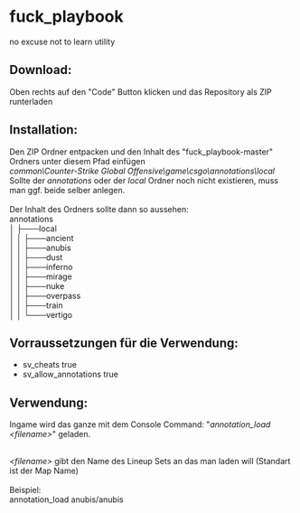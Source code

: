 # fuck_playbook
no excuse not to learn utility

<!-- TextPositionOffset = [ 
    Distance to Player (value < 0 = closer), 
    Left/Right (value > 0 = right), 
    Height (value > 0 = higher)] -->

## Download:
Oben rechts auf den "Code" Button klicken und das Repository als ZIP runterladen

## Installation:
Den ZIP Ordner entpacken und den Inhalt des "fuck_playbook-master" Ordners unter diesem Pfad einfügen<br>
    *common\Counter-Strike Global Offensive\game\csgo\annotations\local*<br>
Sollte der *annotations* oder der *local* Ordner noch nicht existieren, muss man ggf. beide selber anlegen.<br>
<br>
Der Inhalt des Ordners sollte dann so aussehen:\
annotations\
│   ├───local\
│   │   ├───ancient\
│   │   ├───anubis\
│   │   ├───dust\
│   │   ├───inferno\
│   │   ├───mirage\
│   │   ├───nuke\
│   │   ├───overpass\
│   │   ├───train\
│   │   └───vertigo

## Vorraussetzungen für die Verwendung:<br>
 - sv_cheats true
 - sv_allow_annotations true


## Verwendung:
Ingame wird das ganze mit dem Console Command: "*annotation_load &lt;filename&gt;*" geladen.<br><br>

*&lt;filename&gt;* gibt den Name des Lineup Sets an das man laden will (Standart ist der Map Name)
<br>
<br>
Beispiel:<br>
annotation_load anubis/anubis
